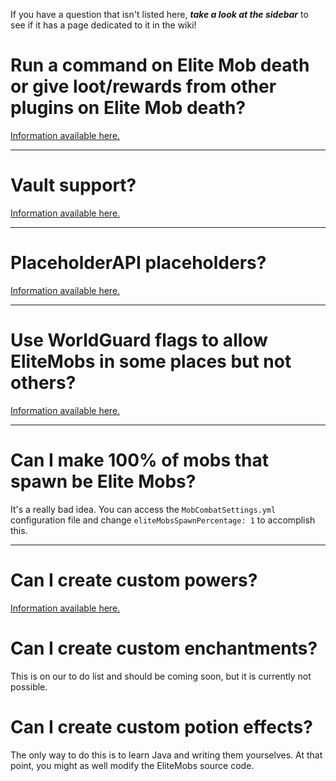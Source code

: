 If you have a question that isn't listed here, ***take a look at the sidebar*** to see if it has a page dedicated to it in the wiki!

# Run a command on Elite Mob death or give loot/rewards from other plugins on Elite Mob death?

[Information available here.](https://magmaguy.com/wiki.html#en+elitemobs+creating_bosses.md%ondeathcommands)

***

# Vault support?

[Information available here.](https://magmaguy.com/wiki.html#en+elitemobs+vault.md)

***

# PlaceholderAPI placeholders?

[Information available here.](https://magmaguy.com/wiki.html#en+elitemobs+placeholders.md)

***

# Use WorldGuard flags to allow EliteMobs in some places but not others?

[Information available here.](https://magmaguy.com/wiki.html#en+elitemobs+worldguard_flags.md)

***

# Can I make 100% of mobs that spawn be Elite Mobs?

It's a really bad idea. You can access the `MobCombatSettings.yml` configuration file and change `eliteMobsSpawnPercentage: 1` to accomplish this.

***


# Can I create custom powers?

[Information available here.](https://magmaguy.com/wiki.html#en+elitemobs+creating_powers.md)

# Can I create custom enchantments?

This is on our to do list and should be coming soon, but it is currently not possible.

# Can I create custom potion effects?

The only way to do this is to learn Java and writing them yourselves. At that point, you might as well modify the EliteMobs source code.